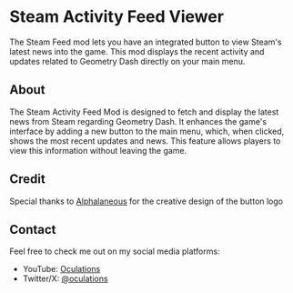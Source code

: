 # Steam Activity Feed Viewer

The Steam Feed mod lets you have an integrated button to view Steam's latest news into the game. This mod displays the recent activity and updates related to Geometry Dash directly on your main menu.

## About

The Steam Activity Feed Mod is designed to fetch and display the latest news from Steam regarding Geometry Dash. It enhances the game's interface by adding a new button to the main menu, which, when clicked, shows the most recent updates and news. This feature allows players to view this information without leaving the game.

## Credit

Special thanks to [Alphalaneous](https://github.com/Alphalaneous) for the creative design of the button logo

## Contact

Feel free to check me out on my social media platforms:

- YouTube: [Oculations](https://www.youtube.com/@Oculations)
- Twitter/X: [@oculations](https://twitter.com/oculations)